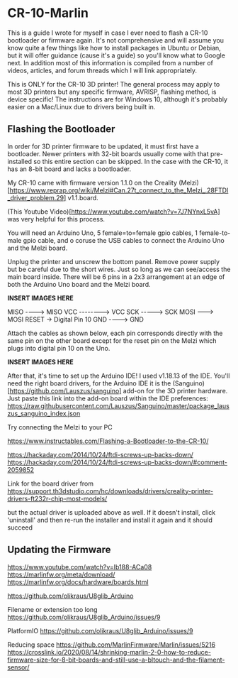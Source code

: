 # CR-10-Marlin

This is a guide I wrote for myself in case I ever need to flash a CR-10 bootloader or firmware again. It's not comprehensive and will assume you know quite a few things like how to install packages in Ubuntu or Debian, but it will offer guidance (cause it's a guide) so you'll know what to Google next. In addition most of this information is compiled from a number of videos, articles, and forum threads which I will link appropriately. 

This is ONLY for the CR-10 3D printer! The general process may apply to most 3D printers but any specific firmware, AVRISP, flashing method, is device specific! The instructions are for Windows 10, although it's probably easier on a Mac/Linux due to drivers being built in.

## Flashing the Bootloader

In order for 3D printer firmware to be updated, it must first have a bootloader. Newer printers with 32-bit boards usually come with that pre-installed so this entire section can be skipped. In the case with the CR-10, it has an 8-bit board and lacks a bootloader. 

My CR-10 came with firmware version 1.1.0 on the Creality (Melzi)[https://www.reprap.org/wiki/Melzi#Can.27t_connect_to_the_Melzi_.28FTDI_driver_problem.29] v1.1.board. 

(This Youtube Video)[https://www.youtube.com/watch?v=7J7NYnxL5vA] was very helpful for this process.

 You will need an Arduino Uno, 5 female=to=female gpio cables, 1 female-to-male gpio cable, and o coruse the USB cables to connect the Arduino Uno and the Melzi board.

Unplug the printer and unscrew the bottom panel. Remove power supply but be careful due to the short wires. Just so long as we can see/access the main board inside. There will be 6 pins in a 2x3 arrangement at an edge of both the Arduino Uno board and the Melzi board. 

 **INSERT IMAGES HERE**

MISO ----> MISO
VCC --------> VCC
SCK -----> SCK
MOSI ---> MOSI
RESET -> Digital Pin 10
GND ----> GND   

 Attach the cables as shown below, each pin corresponds directly with the same pin on the other board except for the reset pin on the Melzi which plugs into digital pin 10 on the Uno. 

**INSERT IMAGES HERE**

After that, it's time to set up the Arduino IDE! I used v1.18.13 of the IDE. You'll need the right board drivers, for the Arduino IDE it is the (Sanguino)[https://github.com/Lauszus/sanguino] add-on for the 3D printer hardware. Just paste this link into the add-on board within the IDE preferences: https://raw.githubusercontent.com/Lauszus/Sanguino/master/package_lauszus_sanguino_index.json

Try connecting the Melzi to your PC 

https://www.instructables.com/Flashing-a-Bootloader-to-the-CR-10/




https://hackaday.com/2014/10/24/ftdi-screws-up-backs-down/
https://hackaday.com/2014/10/24/ftdi-screws-up-backs-down/#comment-2059852


Link for the board driver from https://support.th3dstudio.com/hc/downloads/drivers/creality-printer-drivers-ft232r-chip-most-models/

but the actual driver is uploaded above as well. If it doesn't install, click 'uninstall' and then re-run the installer and install it again and it should succeed

## Updating the Firmware

https://www.youtube.com/watch?v=Ib188-ACa08
https://marlinfw.org/meta/download/
https://marlinfw.org/docs/hardware/boards.html

https://github.com/olikraus/U8glib_Arduino



Filename or extension too long https://github.com/olikraus/U8glib_Arduino/issues/9

PlatformIO https://github.com/olikraus/U8glib_Arduino/issues/9


Reducing space
https://github.com/MarlinFirmware/Marlin/issues/5216
https://crosslink.io/2020/08/14/shrinking-marlin-2-0-how-to-reduce-firmware-size-for-8-bit-boards-and-still-use-a-bltouch-and-the-filament-sensor/
